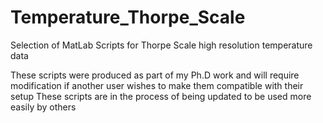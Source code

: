 # Temperature_Thorpe_Scale
Selection of MatLab Scripts for Thorpe Scale high resolution temperature data 

These scripts were produced as part of my Ph.D work and will require modification if another user wishes to make them compatible with their setup
These scripts are in the process of being updated to be used more easily by others
